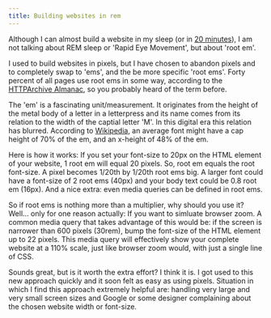 ```yaml
---
title: Building websites in rem
---
```


Although I can almost build a website in my sleep (or in [20 minutes](/blog/speaking-at-jekyllconf2019/)), I am not talking about REM sleep or 'Rapid Eye Movement', but about 'root em'. 

I used to build websites in pixels, but I have chosen to abandon pixels and to completely swap to 'ems', and the be more specific 'root ems'. Forty percent of all pages use root ems in some way, according to the [HTTPArchive Almanac](https://almanac.httparchive.org/en/2019/css#units), so you probably heard of the term before.

The 'em' is a fascinating unit/measurement. It originates from the height of the metal body of a letter in a letterpress and its name comes from its relation to the width of the captial letter 'M'. In this digital era this relation has blurred. According to [Wikipedia](https://en.wikipedia.org/wiki/Em_(typography)), an average font might have a cap height of 70% of the em, and an x-height of 48% of the em.

Here is how it works: If you set your font-size to 20px on the HTML element of your website, 1 root em will equal 20 pixels. So, root em equals the root font-size. A pixel becomes 1/20th by 1/20th root ems big. A larger font could have a font-size of 2 root ems (40px) and your body text could be 0.8 root em (16px). And a nice extra: even media queries can be defined in root ems.

So if root ems is nothing more than a multiplier, why should you use it? Well... only for one reason actually: If you want to simluate browser zoom. A common media query that takes advantage of this would be: if the screen is narrower than 600 pixels (30rem), bump the font-size of the HTML element up to 22 pixels. This media query will effectively show your complete website at a 110% scale, just like browser zoom would, with just a single line of CSS.

Sounds great, but is it worth the extra effort? I think it is. I got used to this new approach quickly and it soon felt as easy as using pixels. Situation in which I find this approach extremely helpful are: handling very large and very small screen sizes and Google or some designer complaining about the chosen website width or font-size.